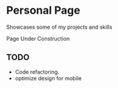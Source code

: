 # Personal Page

Showcases some of my projects and skills

Page Under Construction

## TODO

- Code refactoring.
- optimize design for mobile

